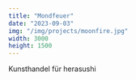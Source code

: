 ```yaml
---
title: "Mondfeuer"
date: "2023-09-03"
img: "/img/projects/moonfire.jpg"
width: 3000
height: 1500
---
```


Kunsthandel für herasushi
